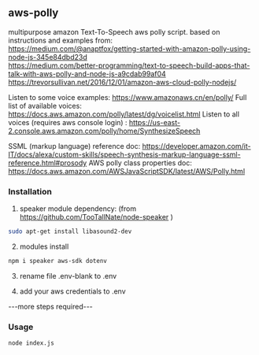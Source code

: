 ## aws-polly
multipurpose amazon Text-To-Speech aws 
polly script. based on instructions and 
examples from:    
https://medium.com/@anaptfox/getting-started-with-amazon-polly-using-node-js-345e84dbd23d    
https://medium.com/better-programming/text-to-speech-build-apps-that-talk-with-aws-polly-and-node-js-a9cdab99af04    
https://trevorsullivan.net/2016/12/01/amazon-aws-cloud-polly-nodejs/   

Listen to some voice examples:
https://www.amazonaws.cn/en/polly/
Full list of available voices:
https://docs.aws.amazon.com/polly/latest/dg/voicelist.html
Listen to all voices (requires aws console login) :
https://us-east-2.console.aws.amazon.com/polly/home/SynthesizeSpeech

SSML (markup language) reference doc:
https://developer.amazon.com/it-IT/docs/alexa/custom-skills/speech-synthesis-markup-language-ssml-reference.html#prosody
AWS polly class properties doc:
https://docs.aws.amazon.com/AWSJavaScriptSDK/latest/AWS/Polly.html


### Installation
1) speaker module dependency: 
(from https://github.com/TooTallNate/node-speaker ) 
```bash 
sudo apt-get install libasound2-dev 
``` 
2) modules install
```bash 
npm i speaker aws-sdk dotenv 
``` 
3) rename file .env-blank to .env 

4) add your aws credentials to .env

---more steps required---

### Usage
```bash
node index.js 
```

